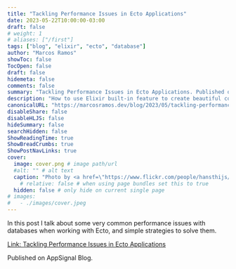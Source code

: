 ```yaml
---
title: "Tackling Performance Issues in Ecto Applications"
date: 2023-05-22T10:00:00-03:00
draft: false
# weight: 1
# aliases: ["/first"]
tags: ["blog", "elixir", "ecto", "database"]
author: "Marcos Ramos"
showToc: false
TocOpen: false
draft: false
hidemeta: false
comments: false
summary: "Tackling Performance Issues in Ecto Applications. Published on AppSignal Blog."
description: "How to use Elixir built-in feature to create beautiful code. Published on AppSignal Blog."
canonicalURL: "https://marcosramos.dev/blog/2023/05/tackling-performance-issues-in-ecto-applications/"
disableShare: false
disableHLJS: false
hideSummary: false
searchHidden: false
ShowReadingTime: true
ShowBreadCrumbs: true
ShowPostNavLinks: true
cover:
  image: cover.png # image path/url
  #alt: "" # alt text
  caption: "Photo by <a href=\"https://www.flickr.com/people/hansthijs/\">Piano Piano!</a>" # display caption under cover
    # relative: false # when using page bundles set this to true
  hidden: false # only hide on current single page
# images:
#   - ./images/cover.jpeg
---
```


In this post I talk about some very common performance issues with databases
when working with Ecto, and simple strategies to solve them.

[Link: Tackling Performance Issues in Ecto Applications](https://blog.appsignal.com/2023/05/23/tackling-performance-issues-in-ecto-applications.html)

Published on AppSignal Blog.
